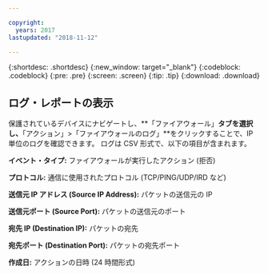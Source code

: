 ```yaml
---

copyright:
  years: 2017
lastupdated: "2018-11-12"

---
```


{:shortdesc: .shortdesc}
{:new_window: target="_blank"}
{:codeblock: .codeblock}
{:pre: .pre}
{:screen: .screen}
{:tip: .tip}
{:download: .download}

## ログ・レポートの表示

保護されているデバイスにナビゲートし、**「ファイアウォール」**タブを選択し、**「アクション」>「ファイアウォールのログ」**をクリックすることで、IP 単位のログを確認できます。 ログは CSV 形式で、以下の項目が含まれます。

**イベント・タイプ:** ファイアウォールが実行したアクション (拒否)

**プロトコル:** 通信に使用されたプロトコル (TCP/PING/UDP/IRD など)

**送信元 IP アドレス (Source IP Address):** パケットの送信元の IP

**送信元ポート (Source Port):** パケットの送信元のポート

**宛先 IP (Destination IP):** パケットの宛先

**宛先ポート (Destination Port):** パケットの宛先ポート

**作成日:** アクションの日時 (24 時間形式)
